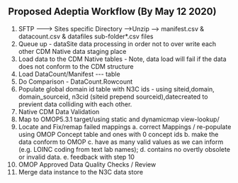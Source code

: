 ## Proposed Adeptia Workflow (By May 12 2020)

1. SFTP ---> Sites specific Directory -->Unzip --> manifest.csv & datacount.csv & datafiles sub-folder\*.csv files
2. Queue up - dataSite data processing in order not to over write each other CDM Native data staging place
3. Load data to the CDM Native tables - Note, data load will fail if the data does not conform to the CDM structure
4. Load DataCount/Manifest --- table
5. Do Comparison - DataCount.Rowcount
6. Populate global domain id table with N3C ids - using siteid,domain, domain_sourceid, n3cid (siteid prepend sourceid),datecreated to previent data colliding with each other. 
7. Native CDM Data Validation
8. Map to OMOP5.3.1 target/using static and dynamicmap view-lookup/
9. Locate and Fix/remap failed mappings
    a. correct Mappings / re-populate using  OMOP Concept table and ones with 0 concept ids
    b. make the data conform to OMOP
    c. have as many valid values as we can inform (e.g. LOINC coding from text lab names);
    d. contains no overtly obsolete or invalid data.
    e. feedback with step 10  
10. OMOP Approved Data Quality Checks / Review
11. Merge data instance to the N3C data store
